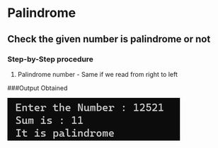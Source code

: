 # Palindrome

## Check the given  number is palindrome or not 

### Step-by-Step procedure 
1. Palindrome number - Same if we read from right to left   
    
###Output Obtained

![Test_Image_1](Palindrome.png)
